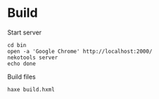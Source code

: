 # Build

Start server

```
cd bin
open -a 'Google Chrome' http://localhost:2000/
nekotools server
echo done
```

Build files

```
haxe build.hxml
```